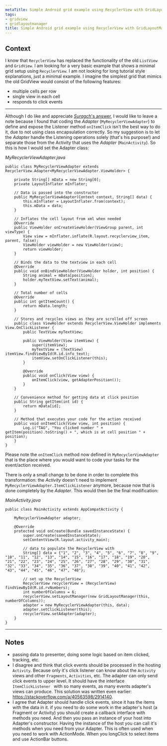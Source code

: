 ```yaml
---
metaTitle: Simple Android grid example using RecyclerView with GridLayoutManager (like the old GridView)
tags:
- gridview
- gridlayoutmanager
title: Simple Android grid example using RecyclerView with GridLayoutManager (like the old GridView)
---
```


## Context

I know that `RecyclerView` has replaced the functionality of the old `ListView` and `GridView`. I am looking for a very basic example that shows a minimal grid setup using `RecyclerView`. I am not looking for long tutorial style explanations, just a minimal example. I imagine the simplest grid that mimics the old GridView would consist of the following features:


* multiple cells per row
* single view in each cell
* responds to click events


---

Although I do like and appreciate [*Suragch*'s answer](https://stackoverflow.com/a/40587169/5560215), I would like to leave a note because I found that coding the *Adapter* (`MyRecyclerViewAdapter`) to define and expose the Listener method `onItemClick` isn't the best way to do it, due to not using class encapsulation correctly. So my suggestion is to let the *Adapter* handle the Listening operations solely (that's his purpose!) and separate those from the Activity that uses the *Adapter* (`MainActivity`). So this is how I would set the Adapter class:


*MyRecyclerViewAdapter.java*



```
public class MyRecyclerViewAdapter extends RecyclerView.Adapter<MyRecyclerViewAdapter.ViewHolder> {

    private String[] mData = new String[0];
    private LayoutInflater mInflater;

    // Data is passed into the constructor
    public MyRecyclerViewAdapter(Context context, String[] data) {
        this.mInflater = LayoutInflater.from(context);
        this.mData = data;
    }

    // Inflates the cell layout from xml when needed
    @Override
    public ViewHolder onCreateViewHolder(ViewGroup parent, int viewType) {
        View view = mInflater.inflate(R.layout.recyclerview_item, parent, false);
        ViewHolder viewHolder = new ViewHolder(view);
        return viewHolder;
    }

    // Binds the data to the textview in each cell
    @Override
    public void onBindViewHolder(ViewHolder holder, int position) {
        String animal = mData[position];
        holder.myTextView.setText(animal);
    }

    // Total number of cells
    @Override
    public int getItemCount() {
        return mData.length;
    }

    // Stores and recycles views as they are scrolled off screen
    public class ViewHolder extends RecyclerView.ViewHolder implements View.OnClickListener {
        public TextView myTextView;

        public ViewHolder(View itemView) {
            super(itemView);
            myTextView = (TextView) itemView.findViewById(R.id.info_text);
            itemView.setOnClickListener(this);
        }

        @Override
        public void onClick(View view) {
            onItemClick(view, getAdapterPosition());
        }
    }

    // Convenience method for getting data at click position
    public String getItem(int id) {
        return mData[id];
    }

    // Method that executes your code for the action received
    public void onItemClick(View view, int position) {
        Log.i("TAG", "You clicked number " + getItem(position).toString() + ", which is at cell position " + position);
    }
}

```

Please note the `onItemClick` method now defined in `MyRecyclerViewAdapter` that is the place where you would want to code your tasks for the event/action received.


There is only a small change to be done in order to complete this transformation: the *Activity* doesn't need to implement `MyRecyclerViewAdapter.ItemClickListener` anymore, because now that is done completely by the *Adapter*. This would then be the final modification:


*MainActivity.java*



```
public class MainActivity extends AppCompatActivity {

    MyRecyclerViewAdapter adapter;

    @Override
    protected void onCreate(Bundle savedInstanceState) {
        super.onCreate(savedInstanceState);
        setContentView(R.layout.activity_main);

        // data to populate the RecyclerView with
        String[] data = {"1", "2", "3", "4", "5", "6", "7", "8", "9", "10", "11", "12", "13", "14", "15", "16", "17", "18", "19", "20", "21", "22", "23", "24", "25", "26", "27", "28", "29", "30", "31", "32", "33", "34", "35", "36", "37", "38", "39", "40", "41", "42", "43", "44", "45", "46", "47", "48"};

        // set up the RecyclerView
        RecyclerView recyclerView = (RecyclerView) findViewById(R.id.rvNumbers);
        int numberOfColumns = 6;
        recyclerView.setLayoutManager(new GridLayoutManager(this, numberOfColumns));
        adapter = new MyRecyclerViewAdapter(this, data);
        adapter.setClickListener(this);
        recyclerView.setAdapter(adapter);
    }
}

```


---

## Notes

- passing data to presenter, doing some logic based on item clicked, tracking, etc.
- I disagree and think that click events should be processed in the hosting `Activity`. Because only it's click listener can know about the `Activity` views and other `Fragments`, `Activities`, etc. The adapter can only send click events to upper level. It should have the interface `ItemClickListener ` with so many events, as many events adapter's views can produce. This solution was written even earlier: https://stackoverflow.com/a/40563598/2914140.
- I agree that Adapter should handle click events, since it has the items with the data in it.  if you need to do some work in the adapter's host (a Fragment or Activity) you should create a callback interface with methods you need. And then you pass an instance of your host into Adapter's constructor. Having the instance of the host you can call it's methods when you need from your Adapter. This is often used when you need to work with ActionMode. When you longClick to select items and use ActionBar buttons.
